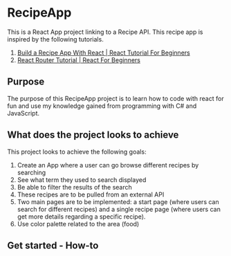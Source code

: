 # RecipeApp
This is a React App project linking to a Recipe API. This recipe app is inspired by the following tutorials.

1. [Build a Recipe App With React | React Tutorial For Beginners](https://www.youtube.com/watch?v=U9T6YkEDkMo)
2. [React Router Tutorial | React For Beginners](https://www.youtube.com/watch?v=Law7wfdg_ls)

## Purpose
The purpose of this RecipeApp project is to learn how to code with react for fun and use my knowledge gained from programming with C# and JavaScript. 

## What does the project looks to achieve
This project looks to achieve the following goals:
1. Create an App where a user can go browse different recipes by searching
2. See what term they used to search displayed
3. Be able to filter the results of the search
4. These recipes are to be pulled from an external API
5. Two main pages are to be implemented: a start page (where users can search for different recipes) and a single recipe page (where users can get more details regarding a specific recipe).
6. Use color palette related to the area (food)

## Get started - How-to
